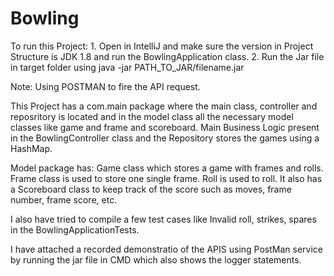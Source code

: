 # Bowling


To run this Project:
	1. Open in IntelliJ and make sure the version in Project Structure is JDK 1.8 and run the BowlingApplication class.
	2. Run the Jar file in target folder using java -jar PATH_TO_JAR/filename.jar
	
Note: Using POSTMAN  to fire the API request.
	
This Project has a com.main package where the main class, controller and reposritory is located and in the model class all the necessary model classes like game and frame and scoreboard.
Main Business Logic present in the BowlingController class and the Repository stores the games using a HashMap.

Model package has:
	Game class which stores a game with frames and rolls.
	Frame class is used to store one single frame.
	Roll is used to roll.
	It also has a Scoreboard class to keep track of the score such as moves, frame number, frame score, etc.
	
I also have tried to compile a few test cases like Invalid roll, strikes, spares in the BowlingApplicationTests.

I have attached a recorded demonstratio of the APIS using PostMan service by running the jar file in CMD which also shows the logger statements.
